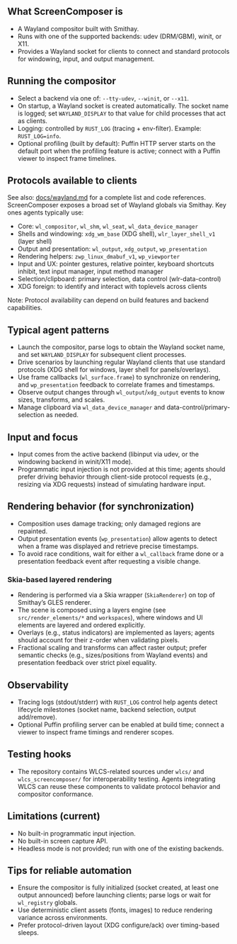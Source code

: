 ## What ScreenComposer is
- A Wayland compositor built with Smithay.
- Runs with one of the supported backends: udev (DRM/GBM), winit, or X11.
- Provides a Wayland socket for clients to connect and standard protocols for windowing, input, and output management.

## Running the compositor
- Select a backend via one of: `--tty-udev`, `--winit`, or `--x11`.
- On startup, a Wayland socket is created automatically. The socket name is logged; set `WAYLAND_DISPLAY` to that value for child processes that act as clients.
- Logging: controlled by `RUST_LOG` (tracing + env-filter). Example: `RUST_LOG=info`.
- Optional profiling (built by default): Puffin HTTP server starts on the default port when the profiling feature is active; connect with a Puffin viewer to inspect frame timelines.

## Protocols available to clients
See also: [docs/wayland.md](./docs/wayland.md) for a complete list and code references.
ScreenComposer exposes a broad set of Wayland globals via Smithay. Key ones agents typically use:
- Core: `wl_compositor`, `wl_shm`, `wl_seat`, `wl_data_device_manager`
- Shells and windowing: `xdg_wm_base` (XDG shell), `wlr_layer_shell_v1` (layer shell)
- Output and presentation: `wl_output`, `xdg_output`, `wp_presentation`
- Rendering helpers: `zwp_linux_dmabuf_v1`, `wp_viewporter`
- Input and UX: pointer gestures, relative pointer, keyboard shortcuts inhibit, text input manager, input method manager
- Selection/clipboard: primary selection, data control (wlr-data-control)
- XDG foreign: to identify and interact with toplevels across clients

Note: Protocol availability can depend on build features and backend capabilities.

## Typical agent patterns
- Launch the compositor, parse logs to obtain the Wayland socket name, and set `WAYLAND_DISPLAY` for subsequent client processes.
- Drive scenarios by launching regular Wayland clients that use standard protocols (XDG shell for windows, layer shell for panels/overlays).
- Use frame callbacks (`wl_surface.frame`) to synchronize on rendering, and `wp_presentation` feedback to correlate frames and timestamps.
- Observe output changes through `wl_output`/`xdg_output` events to know sizes, transforms, and scales.
- Manage clipboard via `wl_data_device_manager` and data-control/primary-selection as needed.

## Input and focus
- Input comes from the active backend (libinput via udev, or the windowing backend in winit/X11 mode).
- Programmatic input injection is not provided at this time; agents should prefer driving behavior through client-side protocol requests (e.g., resizing via XDG requests) instead of simulating hardware input.

## Rendering behavior (for synchronization)
- Composition uses damage tracking; only damaged regions are repainted.
- Output presentation events (`wp_presentation`) allow agents to detect when a frame was displayed and retrieve precise timestamps.
- To avoid race conditions, wait for either a `wl_callback` frame done or a presentation feedback event after requesting a visible change.

### Skia-based layered rendering
- Rendering is performed via a Skia wrapper (`SkiaRenderer`) on top of Smithay’s GLES renderer.
- The scene is composed using a layers engine (see `src/render_elements/*` and `workspaces`), where windows and UI elements are layered and ordered explicitly.
- Overlays (e.g., status indicators) are implemented as layers; agents should account for their z-order when validating pixels.
- Fractional scaling and transforms can affect raster output; prefer semantic checks (e.g., sizes/positions from Wayland events) and presentation feedback over strict pixel equality.

## Observability
- Tracing logs (stdout/stderr) with `RUST_LOG` control help agents detect lifecycle milestones (socket name, backend selection, output add/remove).
- Optional Puffin profiling server can be enabled at build time; connect a viewer to inspect frame timings and renderer scopes.

## Testing hooks
- The repository contains WLCS-related sources under `wlcs/` and `wlcs_screencomposer/` for interoperability testing. Agents integrating WLCS can reuse these components to validate protocol behavior and compositor conformance.

## Limitations (current)
- No built-in programmatic input injection.
- No built-in screen capture API.
- Headless mode is not provided; run with one of the existing backends.

## Tips for reliable automation
- Ensure the compositor is fully initialized (socket created, at least one output announced) before launching clients; parse logs or wait for `wl_registry` globals.
- Use deterministic client assets (fonts, images) to reduce rendering variance across environments.
- Prefer protocol-driven layout (XDG configure/ack) over timing-based sleeps.